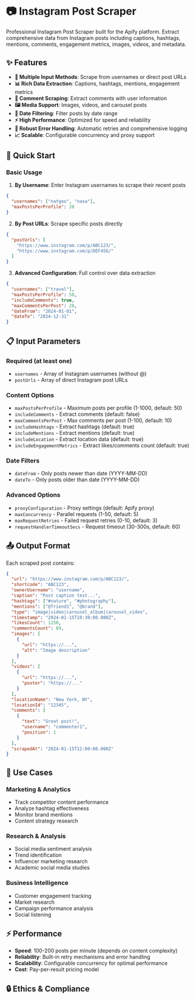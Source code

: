 # 📷 Instagram Post Scraper

Professional Instagram Post Scraper built for the Apify platform. Extract comprehensive data from Instagram posts including captions, hashtags, mentions, comments, engagement metrics, images, videos, and metadata.

## ✨ Features

- **🎯 Multiple Input Methods**: Scrape from usernames or direct post URLs
- **📊 Rich Data Extraction**: Captions, hashtags, mentions, engagement metrics
- **💬 Comment Scraping**: Extract comments with user information
- **🖼️ Media Support**: Images, videos, and carousel posts
- **📅 Date Filtering**: Filter posts by date range
- **⚡ High Performance**: Optimized for speed and reliability
- **🔄 Robust Error Handling**: Automatic retries and comprehensive logging
- **📈 Scalable**: Configurable concurrency and proxy support

## 🚀 Quick Start

### Basic Usage

1. **By Username**: Enter Instagram usernames to scrape their recent posts
```json
{
  "usernames": ["natgeo", "nasa"],
  "maxPostsPerProfile": 20
}
```

2. **By Post URLs**: Scrape specific posts directly
```json
{
  "postUrls": [
    "https://www.instagram.com/p/ABC123/",
    "https://www.instagram.com/p/DEF456/"
  ]
}
```

3. **Advanced Configuration**: Full control over data extraction
```json
{
  "usernames": ["travel"],
  "maxPostsPerProfile": 50,
  "includeComments": true,
  "maxCommentsPerPost": 20,
  "dateFrom": "2024-01-01",
  "dateTo": "2024-12-31"
}
```

## 📋 Input Parameters

### **Required** (at least one)
- `usernames` - Array of Instagram usernames (without @)
- `postUrls` - Array of direct Instagram post URLs

### **Content Options**
- `maxPostsPerProfile` - Maximum posts per profile (1-1000, default: 50)
- `includeComments` - Extract comments (default: false)
- `maxCommentsPerPost` - Max comments per post (1-100, default: 10)
- `includeHashtags` - Extract hashtags (default: true)
- `includeMentions` - Extract mentions (default: true)
- `includeLocation` - Extract location data (default: true)
- `includeEngagementMetrics` - Extract likes/comments count (default: true)

### **Date Filters**
- `dateFrom` - Only posts newer than date (YYYY-MM-DD)
- `dateTo` - Only posts older than date (YYYY-MM-DD)

### **Advanced Options**
- `proxyConfiguration` - Proxy settings (default: Apify proxy)
- `maxConcurrency` - Parallel requests (1-50, default: 5)
- `maxRequestRetries` - Failed request retries (0-10, default: 3)
- `requestHandlerTimeoutSecs` - Request timeout (30-300s, default: 60)

## 📤 Output Format

Each scraped post contains:

```json
{
  "url": "https://www.instagram.com/p/ABC123/",
  "shortcode": "ABC123",
  "ownerUsername": "username",
  "caption": "Post caption text...",
  "hashtags": ["#nature", "#photography"],
  "mentions": ["@friend1", "@brand"],
  "type": "image|video|carousel_album|carousel_video",
  "timestamp": "2024-01-15T10:30:00.000Z",
  "likesCount": 1250,
  "commentsCount": 89,
  "images": [
    {
      "url": "https://...",
      "alt": "Image description"
    }
  ],
  "videos": [
    {
      "url": "https://...",
      "poster": "https://..."
    }
  ],
  "locationName": "New York, NY",
  "locationId": "12345",
  "comments": [
    {
      "text": "Great post!",
      "username": "commenter1",
      "position": 1
    }
  ],
  "scrapedAt": "2024-01-15T12:00:00.000Z"
}
```

## 🎯 Use Cases

### **Marketing & Analytics**
- Track competitor content performance
- Analyze hashtag effectiveness
- Monitor brand mentions
- Content strategy research

### **Research & Analysis**
- Social media sentiment analysis
- Trend identification
- Influencer marketing research
- Academic social media studies

### **Business Intelligence**
- Customer engagement tracking
- Market research
- Campaign performance analysis
- Social listening

## ⚡ Performance

- **Speed**: 100-200 posts per minute (depends on content complexity)
- **Reliability**: Built-in retry mechanisms and error handling
- **Scalability**: Configurable concurrency for optimal performance
- **Cost**: Pay-per-result pricing model

## 🔒 Ethics & Compliance